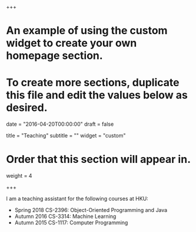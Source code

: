 +++
# An example of using the custom widget to create your own homepage section.
# To create more sections, duplicate this file and edit the values below as desired.

date = "2016-04-20T00:00:00"
draft = false

title = "Teaching"
subtitle = ""
widget = "custom"

# Order that this section will appear in.
weight = 4

+++

I am a teaching assistant for the following courses at HKU:

- Spring 2018 CS-2396: Object-Oriented Programming and Java 
- Autumn 2016 CS-3314: Machine Learning
- Autumn 2015 CS-1117: Computer Programming
